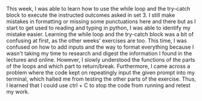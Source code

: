 This week, I was able to learn how to use the while loop and the try-catch block to execute the instructed outcomes asked in set 3. I still make mistakes in formatting or missing some punctuations here and there but as I start to get used to reading and typing in python, I was able to identify my mistake easier. Learning the while loop and the try-catch block was a bit of confusing at first, as the other weeks' exercises are too. This time, I was confused on how to add inputs and the way to format everything because I wasn't taking my time to research and digest the information I found in the lectures and online. However, I slowly understood the functions of the parts of the loops and which part to return/break. Furthermore, I came across a problem where the code kept on repeatingly input the given prompt into my terminal, which halted me from testing the other parts of the exercise. Thus, I learned that I could use ctrl + C to stop the code from running and retest my work.
